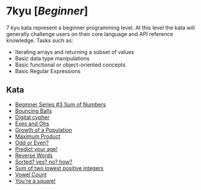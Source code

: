 # 7kyu [*Beginner*]
7 kyu kata represent a beginner programming level. At this level the kata will generally challenge users on their core language and API reference knowledge. Tasks such as:  
- Iterating arrays and returning a subset of values  
- Basic data type manipulations  
- Basic functional or object-oriented concepts  
- Basic Regular Expressions

## Kata

- [Beginner Series #3 Sum of Numbers](https://www.codewars.com/kata/55f2b110f61eb01779000053)
- [Bouncing Balls](https://www.codewars.com/kata/5544c7a5cb454edb3c000047)
- [Digital cypher](https://www.codewars.com/kata/592e830e043b99888600002d)
- [Exes and Ohs](https://www.codewars.com/kata/55908aad6620c066bc00002a)
- [Growth of a Population](https://www.codewars.com/kata/563b662a59afc2b5120000c6)
- [Maximum Product](https://www.codewars.com/kata/5a4138acf28b82aa43000117)
- [Odd or Even?](https://www.codewars.com/kata/5949481f86420f59480000e7)
- [Predict your age!](https://www.codewars.com/kata/5aff237c578a14752d0035ae/)
- [Reverse Words](https://www.codewars.com/kata/5259b20d6021e9e14c0010d4)
- [Sorted? yes? no? how?](https://www.codewars.com/kata/580a4734d6df748060000045)
- [Sum of two lowest positive integers](https://www.codewars.com/kata/558fc85d8fd1938afb000014)
- [Vowel Count](https://www.codewars.com/kata/54ff3102c1bad923760001f3)
- [You're a square!](https://www.codewars.com/kata/54c27a33fb7da0db0100040e)
